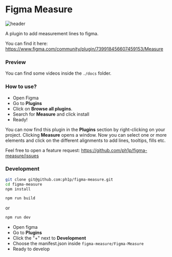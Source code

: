 # Figma Measure

![header](https://github.com/ph1p/figma-measure/assets/15351728/d5f7c98c-d198-491d-b7be-4fc24f9d1222)

A plugin to add measurement lines to figma.

You can find it here: https://www.figma.com/community/plugin/739918456607459153/Measure

### Preview

You can find some videos inside the `./docs` folder.
### How to use?

- Open Figma
- Go to **Plugins**
- Click on **Browse all plugins**.
- Search for **Measure** and click install
- Ready!

You can now find this plugin in the **Plugins** section by right-clicking on your project.
Clicking **Measure** opens a window.
Now you can select one or more elements and click on the different alignments to add lines, tooltips, fills etc.

Feel free to open a feature request: https://github.com/ph1p/figma-measure/issues

### Development

```bash
git clone git@github.com:ph1p/figma-measure.git
cd figma-measure
npm install
```

```bash
npm run build
```

or

```bash
npm run dev
```

- Open figma
- Go to **Plugins**
- Click the "+" next to **Development**
- Choose the manifest.json inside `figma-measure/Figma-Measure`
- Ready to develop
